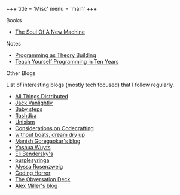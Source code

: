 +++
title = 'Misc'
menu = 'main'
+++

<div class="section">
<div class="section-title">Books</div>

- [The Soul Of A New Machine](https://www.goodreads.com/book/show/7090.The_Soul_of_a_New_Machine)

</div>

<div class="section">
<div class="section-title">Notes</div>

- [Programming as Theory Building](https://algoritmos-iii.github.io/assets/bibliografia/programming-as-theory-building.pdf)
- [Teach Yourself Programming in Ten Years](https://www.norvig.com/21-days.html)

</div>

<div class="section">
<div class="section-title">Other Blogs</div>

List of interesting blogs (mostly tech focused) that I follow regularly.

- [All Things Distributed](https://www.allthingsdistributed.com/)
- [Jack Vanlightly](https://jack-vanlightly.com/)
- [Baby steps](https://smallcultfollowing.com/babysteps/)
- [flashdba](https://flashdba.com/)
- [Unixism](https://unixism.net/)
- [Considerations on Codecrafting](https://blog.polybdenum.com/)
- [without boats, dream dry up](https://without.boats/)
- [Manish Goregaokar's blog](https://manishearth.github.io/blog/archives/)
- [Yoshua Wuyts](https://blog.yoshuawuyts.com/)
- [Eli Bendersky's](https://eli.thegreenplace.net/)
- [purplesyringa](https://purplesyringa.moe/blog/)
- [Alyssa Rosenzweig](https://rosenzweig.io/)
- [Coding Horror](https://blog.codinghorror.com/)
- [The Obversation Deck](https://bcantrill.dtrace.org/)
- [Alex Miller's blog](https://transactional.blog/)

</div>
